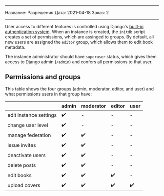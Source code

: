 - - -
Название: Разрешения Дата: 2021-04-18 Заказ: 2
- - -

User access to different features is controlled using Django's [built-in authentication system](https://docs.djangoproject.com/en/3.2/topics/auth/default/). When an instance is created, the `initdb` script creates a set of permissions, which are assinged to groups. By default, all new users are assigned the `editor` group, which allows them to edit book metadata.

The instance administrator should have `superuser` status, which gives them access to Django admin (`/admin`) and confers all permissions to that user.

## Permissions and groups
This table shows the four groups (admin, moderator, editor, and user) and what permissions users in that group have:

|                        | admin | moderator | editor | user |
| ---------------------- | ----- | --------- | ------ | ---- |
| edit instance settings | ✔️    | -         | -      | -    |
| change user level      | ✔️    | -         | -      | -    |
| manage federation      | ✔️    | ✔️        | -      | -    |
| issue invites          | ✔️    | ✔️        | -      | -    |
| deactivate users       | ✔️    | ✔️        | -      | -    |
| delete posts           | ✔️    | ✔️        | -      | -    |
| edit books             | ✔️    | ✔️        | ✔️     | -    |
 upload covers            |  ✔️    |     ✔️       |   ✔️     |  ✔️
